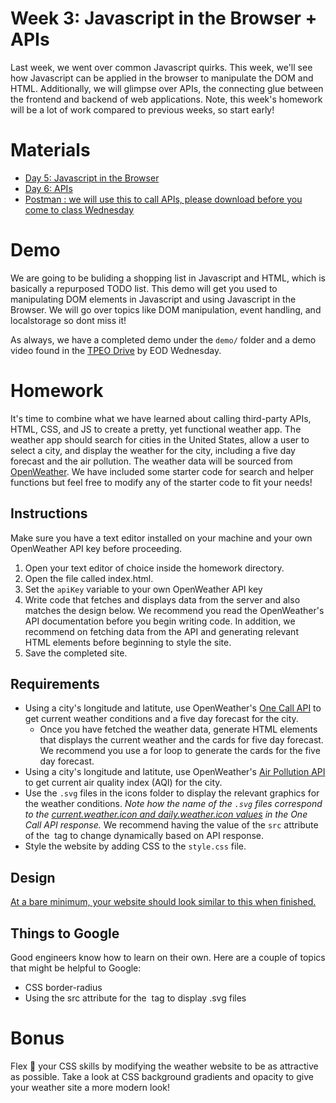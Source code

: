 # Week 3: Javascript in the Browser + APIs

Last week, we went over common Javascript quirks. This week, we'll see how Javascript can be applied in the browser to manipulate the DOM and HTML. Additionally, we will glimpse over APIs, the connecting glue between the frontend and backend of web applications. Note, this week's homework will be a lot of work compared to previous weeks, so start early!

# Materials

- [Day 5: Javascript in the Browser](https://docs.google.com/presentation/d/1AWqvb-pY2m7jT-Z4oYHFn2Ckt8qBZy2nNCIYe-7npWw/edit?usp=sharing)
- [Day 6: APIs](https://docs.google.com/presentation/d/1FH-wWEU4IZOVxS99H6pvQVYklW5vzr96/edit?usp=sharing&ouid=113681470195127276939&rtpof=true&sd=true)
- [Postman : we will use this to call APIs, please download before you come to class Wednesday](https://www.postman.com/)

# Demo

We are going to be buliding a shopping list in Javascript and HTML, which is basically a repurposed TODO list. This demo will get you used to manipulating DOM elements in Javascript and using Javascript in the Browser. We will go over topics like DOM manipulation, event handling, and localstorage so dont miss it!

As always, we have a completed demo under the `demo/` folder and a demo video found in the [TPEO Drive](https://drive.google.com/drive/u/0/folders/1HFL9_G9fV75kmi2r5urgElj8kPPW8Whg) by EOD Wednesday.

# Homework

It's time to combine what we have learned about calling third-party APIs, HTML, CSS, and JS to create a pretty, yet functional weather app. The weather app should search for cities in the United States, allow a user to select a city, and display the weather for the city, including a five day forecast and the air pollution. The weather data will be sourced from [OpenWeather](https://openweathermap.org/). We have included some starter code for search and helper functions but feel free to modify any of the starter code to fit your needs!

## Instructions

Make sure you have a text editor installed on your machine and your own OpenWeather API key before proceeding.

1. Open your text editor of choice inside the homework directory.
2. Open the file called index.html.
3. Set the `apiKey` variable to your own OpenWeather API key
4. Write code that fetches and displays data from the server and also matches the design below. We recommend you read the OpenWeather's API documentation before you begin writing code. In addition, we recommend on fetching data from the API and generating relevant HTML elements before beginning to style the site.
5. Save the completed site.

## Requirements

- Using a city's longitude and latitute, use OpenWeather's [One Call API](https://openweathermap.org/api/one-call-api) to get current weather conditions and a five day forecast for the city.
  - Once you have fetched the weather data, generate HTML elements that displays the current weather and the cards for five day forecast. We recommend you use a for loop to generate the cards for the five day forecast.
- Using a city's longitude and latitute, use OpenWeather's [Air Pollution API](https://openweathermap.org/api/air-pollution) to get current air quality index (AQI) for the city.
- Use the `.svg` files in the icons folder to display the relevant graphics for the weather conditions. _Note how the name of the `.svg` files correspond to the [current.weather.icon and daily.weather.icon values](https://openweathermap.org/api/one-call-api#example) in the One Call API response._ We recommend having the value of the `src` attribute of the <img> tag to change dynamically based on API response.
- Style the website by adding CSS to the `style.css` file.

## Design

[At a bare minimum, your website should look similar to this when finished.](https://www.figma.com/file/vKRFWIFsJ5WRJTvMNFXOiZ/Weather-App?node-id=2%3A213)

## Things to Google

Good engineers know how to learn on their own. Here are a couple of topics that might be helpful to Google:

- CSS border-radius
- Using the src attribute for the <img> tag to display .svg files

# Bonus

Flex 💪 your CSS skills by modifying the weather website to be as attractive as possible. Take a look at CSS background gradients and opacity to give your weather site a more modern look!
